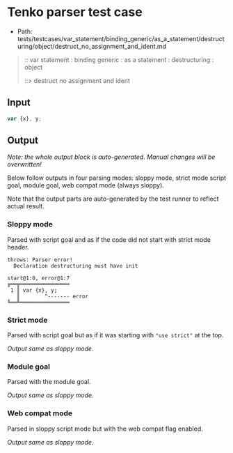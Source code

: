 # Tenko parser test case

- Path: tests/testcases/var_statement/binding_generic/as_a_statement/destructuring/object/destruct_no_assignment_and_ident.md

> :: var statement : binding generic : as a statement : destructuring : object
>
> ::> destruct no assignment and ident

## Input

`````js
var {x}, y;
`````

## Output

_Note: the whole output block is auto-generated. Manual changes will be overwritten!_

Below follow outputs in four parsing modes: sloppy mode, strict mode script goal, module goal, web compat mode (always sloppy).

Note that the output parts are auto-generated by the test runner to reflect actual result.

### Sloppy mode

Parsed with script goal and as if the code did not start with strict mode header.

`````
throws: Parser error!
  Declaration destructuring must have init

start@1:0, error@1:7
╔══╦════════════════
 1 ║ var {x}, y;
   ║        ^------- error
╚══╩════════════════

`````

### Strict mode

Parsed with script goal but as if it was starting with `"use strict"` at the top.

_Output same as sloppy mode._

### Module goal

Parsed with the module goal.

_Output same as sloppy mode._

### Web compat mode

Parsed in sloppy script mode but with the web compat flag enabled.

_Output same as sloppy mode._
